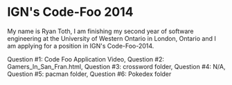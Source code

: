 IGN's Code-Foo 2014
=============

My name is Ryan Toth, I am finishing my second year of software engineering at the University of Western Ontario in London, Ontario and I am applying for a position in IGN's Code-Foo-2014. 

Question #1: Code Foo Application Video,
Question #2: Gamers_In_San_Fran.html,
Question #3: crossword folder,
Question #4: N/A,
Question #5: pacman folder,
Question #6: Pokedex folder



